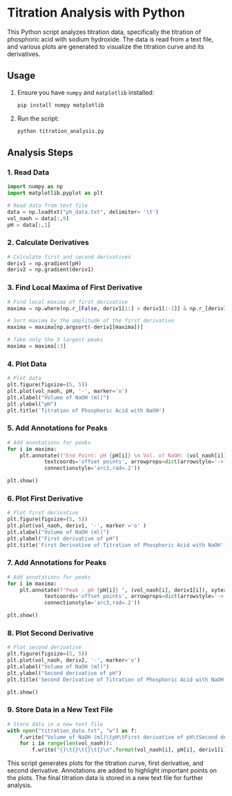 # Titration Analysis with Python

This Python script analyzes titration data, specifically the titration of phosphoric acid with sodium hydroxide. The data is read from a text file, and various plots are generated to visualize the titration curve and its derivatives.

## Usage

1. Ensure you have `numpy` and `matplotlib` installed:

   ```bash
   pip install numpy matplotlib
   ```

2. Run the script:

   ```bash
   python titration_analysis.py
   ```

## Analysis Steps

### 1. Read Data

```python
import numpy as np
import matplotlib.pyplot as plt

# Read data from text file
data = np.loadtxt("ph_data.txt", delimiter= '\t')
vol_naoh = data[:,0]
pH = data[:,1]
```

### 2. Calculate Derivatives

```python
# Calculate first and second derivatives
deriv1 = np.gradient(pH)
deriv2 = np.gradient(deriv1)
```

### 3. Find Local Maxima of First Derivative

```python
# Find local maxima of first derivative
maxima = np.where(np.r_[False, deriv1[1:] > deriv1[:-1]] & np.r_[deriv1[:-1] > deriv1[1:], False])[0]

# Sort maxima by the amplitude of the first derivative
maxima = maxima[np.argsort(-deriv1[maxima])]

# Take only the 3 largest peaks
maxima = maxima[:3]
```

### 4. Plot Data

```python
# Plot data
plt.figure(figsize=(5, 5))
plt.plot(vol_naoh, pH, '-', marker='o')
plt.xlabel("Volume of NaOH (ml)")
plt.ylabel("pH")
plt.title('Titration of Phosphoric Acid with NaOH')
```

### 5. Add Annotations for Peaks

```python
# Add annotations for peaks
for i in maxima:
    plt.annotate(f"End Point: pH {pH[i]} \n Vol. of NaOH: {vol_naoh[i]}", (vol_naoh[i], pH[i]), xytext=(40, -30),
            textcoords='offset points', arrowprops=dict(arrowstyle='->',
            connectionstyle='arc3,rad=.2'))

plt.show()
```

### 6. Plot First Derivative

```python
# Plot first derivative
plt.figure(figsize=(5, 5))
plt.plot(vol_naoh, deriv1, '-', marker ='o' )
plt.xlabel("Volume of NaOH (ml)")
plt.ylabel("First derivative of pH")
plt.title('First Derivative of Titration of Phosphoric Acid with NaOH')
```

### 7. Add Annotations for Peaks

```python
# Add annotations for peaks
for i in maxima:
    plt.annotate(f"Peak : pH {pH[i]} ", (vol_naoh[i], deriv1[i]), xytext=(15, 5),
            textcoords='offset points', arrowprops=dict(arrowstyle='->',
            connectionstyle='arc3,rad=.2'))

plt.show()
```

### 8. Plot Second Derivative

```python
# Plot second derivative
plt.figure(figsize=(5, 5))
plt.plot(vol_naoh, deriv2, '-', marker='o')
plt.xlabel("Volume of NaOH (ml)")
plt.ylabel("Second derivative of pH")
plt.title('Second Derivative of Titration of Phosphoric Acid with NaOH')

plt.show()
```

### 9. Store Data in a New Text File

```python
# Store data in a new text file
with open("titration_data.txt", "w") as f:
    f.write("Volume of NaOH (ml)\tpH\tFirst derivative of pH\tSecond derivative of pH\n")
    for i in range(len(vol_naoh)):
        f.write("{}\t{}\t{}\t{}\n".format(vol_naoh[i], pH[i], deriv1[i], deriv2[i]))
```

This script generates plots for the titration curve, first derivative, and second derivative. Annotations are added to highlight important points on the plots. The final titration data is stored in a new text file for further analysis.
